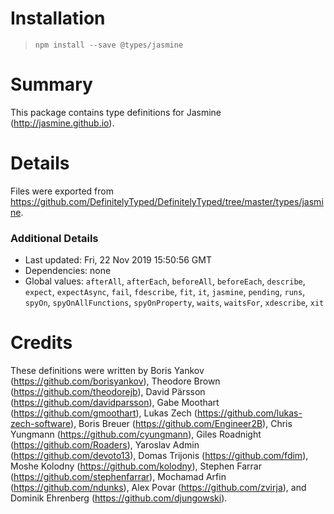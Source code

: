 # Installation
> `npm install --save @types/jasmine`

# Summary
This package contains type definitions for Jasmine (http://jasmine.github.io).

# Details
Files were exported from https://github.com/DefinitelyTyped/DefinitelyTyped/tree/master/types/jasmine.

### Additional Details
 * Last updated: Fri, 22 Nov 2019 15:50:56 GMT
 * Dependencies: none
 * Global values: `afterAll`, `afterEach`, `beforeAll`, `beforeEach`, `describe`, `expect`, `expectAsync`, `fail`, `fdescribe`, `fit`, `it`, `jasmine`, `pending`, `runs`, `spyOn`, `spyOnAllFunctions`, `spyOnProperty`, `waits`, `waitsFor`, `xdescribe`, `xit`

# Credits
These definitions were written by Boris Yankov (https://github.com/borisyankov), Theodore Brown (https://github.com/theodorejb), David Pärsson (https://github.com/davidparsson), Gabe Moothart (https://github.com/gmoothart), Lukas Zech (https://github.com/lukas-zech-software), Boris Breuer (https://github.com/Engineer2B), Chris Yungmann (https://github.com/cyungmann), Giles Roadnight (https://github.com/Roaders), Yaroslav Admin (https://github.com/devoto13), Domas Trijonis (https://github.com/fdim), Moshe Kolodny (https://github.com/kolodny), Stephen Farrar (https://github.com/stephenfarrar), Mochamad Arfin (https://github.com/ndunks), Alex Povar (https://github.com/zvirja), and Dominik Ehrenberg (https://github.com/djungowski).
